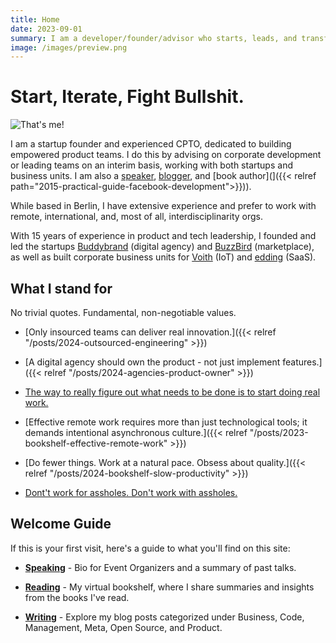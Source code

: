 ```yaml
---
title: Home
date: 2023-09-01
summary: I am a developer/founder/advisor who starts, leads, and transforms software products and their teams. I am also a Speaker, Blogger, and Book Author. In 15 years of product and tech leadership, I founded and led startups Buddybrand (digital agency) and BuzzBird (marketplace) and corporate business units for Voith (IoT) and edding (SaaS).
image: /images/preview.png
---
```


# Start, Iterate, Fight Bullshit.

![That's me!](/images/klaus-breyer-a-landscape.jpg)

I am a startup founder and experienced CPTO, dedicated to building empowered product teams. I do this by advising on corporate development or leading teams on an interim basis, working with both startups and business units. I am also a [speaker](pages/speaking), [blogger](posts), and [book author](]({{< relref path="2015-practical-guide-facebook-development">}})).

While based in Berlin, I have extensive experience and prefer to work with remote, international, and, most of all, interdisciplinarity orgs.

With 15 years of experience in product and tech leadership, I founded and led the startups [Buddybrand](https://www.buddybrand.com/) (digital agency) and [BuzzBird](https://www.buzzbird.de/) (marketplace), as well as built corporate business units for [Voith](https://voith.com) (IoT) and [edding](https://www.edding.com/de-de/) (SaaS).

## What I stand for

No trivial quotes. Fundamental, non-negotiable values.

- [Only insourced teams can deliver real innovation.]({{< relref "/posts/2024-outsourced-engineering" >}})
- [A digital agency should own the product - not just implement features.]({{< relref "/posts/2024-agencies-product-owner" >}})
- [The way to really figure out what needs to be done is to start doing real work.](https://basecamp.com/shapeup/3.1-chapter-10#imagined-vs-discovered-tasks)
- [Effective remote work requires more than just technological tools; it demands intentional asynchronous culture.]({{< relref "/posts/2023-bookshelf-effective-remote-work" >}})
- [Do fewer things. Work at a natural pace. Obsess about quality.]({{< relref "/posts/2024-bookshelf-slow-productivity" >}})

- [Dont't work for assholes. Don't work with assholes.](https://shop.p98a.com/products/p98a-don-t-work-for-assholes-don-t-work-with-assholes-6th-edition-day-glo)

## Welcome Guide

If this is your first visit, here's a guide to what you'll find on this site:

- **[Speaking](/pages/appearances/)** - Bio for Event Organizers and a summary of past talks.

- **[Reading](/categories/bookshelf/)** - My virtual bookshelf, where I share summaries and insights from the books I've read.

- **[Writing](/posts/)** - Explore my blog posts categorized under Business, Code, Management, Meta, Open Source, and Product.

